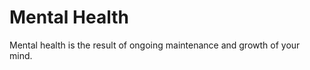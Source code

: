 ---
---
# Mental Health

Mental health is the result of ongoing maintenance and growth of your mind.

